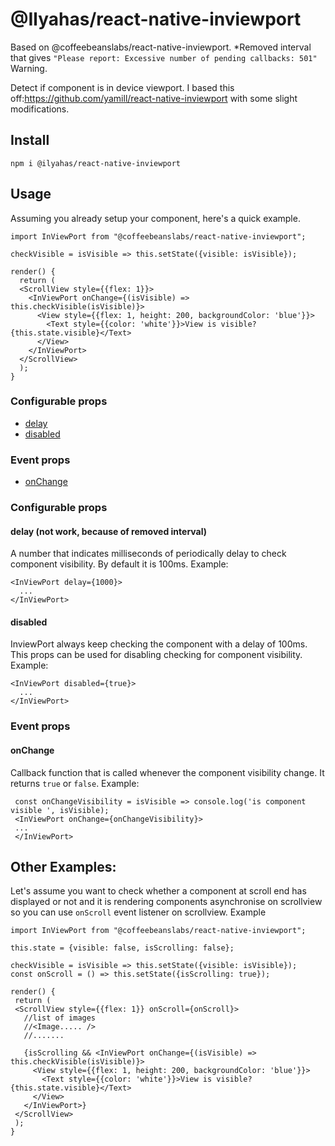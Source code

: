 # @Ilyahas/react-native-inviewport

Based on @coffeebeanslabs/react-native-inviewport.
*Removed interval that gives ```"Please report: Excessive number of pending callbacks: 501"``` Warning.

Detect if component is in device viewport.
I based this off:https://github.com/yamill/react-native-inviewport with some slight modifications.

## Install

```npm i @ilyahas/react-native-inviewport```

## Usage
Assuming you already setup your component, here's a quick example.

```
import InViewPort from "@coffeebeanslabs/react-native-inviewport";

checkVisible = isVisible => this.setState({visible: isVisible});

render() {
  return (
  <ScrollView style={{flex: 1}}>
    <InViewPort onChange={(isVisible) => this.checkVisible(isVisible)}>
      <View style={{flex: 1, height: 200, backgroundColor: 'blue'}}>
        <Text style={{color: 'white'}}>View is visible? {this.state.visible}</Text>
      </View>
    </InViewPort>
  </ScrollView>
  );
}
```

### Configurable props
* [delay](#delay)
* [disabled](#disabled)


### Event props
* [onChange](#onChange)


### Configurable props
#### delay (not work, because of removed interval)
A number that indicates milliseconds of periodically delay to check component visibility. By default it is 100ms.
Example: 
```
<InViewPort delay={1000}>
  ...
</InViewPort>
```


#### disabled
InviewPort always keep checking the component with a delay of 100ms. This props can be used for disabling checking for component visibility.
Example: 
```
<InViewPort disabled={true}>
  ...
</InViewPort>
```

### Event props
#### onChange
Callback function that is called whenever the component visibility change. It returns `true` or `false`.
Example:
 ```
  const onChangeVisibility = isVisible => console.log('is component visible ', isVisible);
  <InViewPort onChange={onChangeVisibility}>
  ...
  </InViewPort>
 ```
 
 
## Other Examples:
Let's assume you want to check whether a component at scroll end has displayed or not and it is rendering components asynchronise on scrollview so you can use `onScroll` event listener on scrollview.
Example
 ```
import InViewPort from "@coffeebeanslabs/react-native-inviewport";

this.state = {visible: false, isScrolling: false};

checkVisible = isVisible => this.setState({visible: isVisible});
const onScroll = () => this.setState({isScrolling: true});

render() {
  return (
  <ScrollView style={{flex: 1}} onScroll={onScroll}>
    //list of images
    //<Image..... />
    //.......
   
    {isScrolling && <InViewPort onChange={(isVisible) => this.checkVisible(isVisible)}>
      <View style={{flex: 1, height: 200, backgroundColor: 'blue'}}>
        <Text style={{color: 'white'}}>View is visible? {this.state.visible}</Text>
      </View>
    </InViewPort>}
  </ScrollView>
  );
}
 ```
